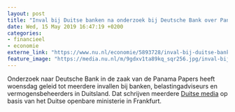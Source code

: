 ```yaml
---
layout: post
title: "Inval bij Duitse banken na onderzoek bij Deutsche Bank over Panama Papers"
date: Wed, 15 May 2019 16:47:19 +0200
categories: 
- financieel 
- economie 
externe_link: "https://www.nu.nl/economie/5893728/inval-bij-duitse-banken-na-onderzoek-bij-deutsche-bank-over-panama-papers.html"
feature_image: "https://media.nu.nl/m/9gdxv1ta89kq_sqr256.jpg/inval-bij-duitse-banken-na-onderzoek-bij-deutsche-bank-over-panama-papers.jpg"
---
```


Onderzoek naar Deutsche Bank in de zaak van de Panama Papers heeft woensdag geleid tot meerdere invallen bij banken, belastingadviseurs en vermogensbeheerders in Duitsland. Dat schrijven meerdere <a href="https://www.sueddeutsche.de/wirtschaft/razzia-steuerhinterziehung-panama-papers-banken-1.4447599" target="_blank">Duitse media</a> op basis van het Duitse openbare ministerie in Frankfurt.
